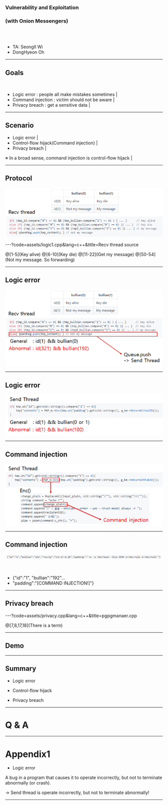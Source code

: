 ### Vulnerability and Exploitation
### (with Onion Messengers)

<br>
<br>

- TA: SeongIl Wi
- DongHyeon Oh

---

## Goals

<br>

- Logic error : people all make mistakes sometimes |
- Command injection : victim should not be aware |
- Privacy breach : get a sensitive data |

---

## Scenario

- Logic error |
- Control-flow hijack(Command injection) |
- Privacy breach |

※ In a broad sense, command injection is control-flow hijack |

---

## Protocol

![logic1](images/logic1.png)

---?code=assets/logic1.cpp&lang=c++&title=Recv thread source

@[1-5](Key alive)
@[6-10](Key die)
@[11-22](Get my message)
@[50-54](Not my message. So forwarding)

---

## Logic error

![logic2](images/logic2.png)

---

## Logic error

![logic3](images/logic3.png)

---

## Command injection

![cmdi1](images/cmdi1.png)

---

## Command injection

![cmdi2](images/cmdi2.png) 

<br>

- {"id":"1", "bullian":"192"...
- "padding":"[COMMAND INJECTION!]"}

---

## Privacy breach

---?code=assets/privacy.cpp&lang=c++&title=pgpgmanaer.cpp

@[7,8,17,18](There is a term)

---

## Demo

---

## Summary

- Logic error

- Control-flow hijack

- Privacy breach

---

# Q & A

---

# Appendix1

- Logic error

A bug in a program that causes it to operate incorrectly,
but not to terminate abnormally (or crash).

-> Send thread is operate incorrectly,
   but not to terminate abnormally!

---

